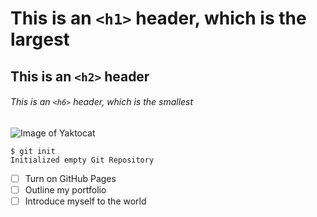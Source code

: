 # This is an `<h1>` header, which is the largest 
## This is an `<h2>` header
###### This is an `<h6>` header, which is the smallest

![Image of Yaktocat](https://octodex.github.com/images/yaktocat.png)

```
$ git init
Initialized empty Git Repository
```
- [ ] Turn on GitHub Pages
- [ ] Outline my portfolio
- [ ] Introduce myself to the world
